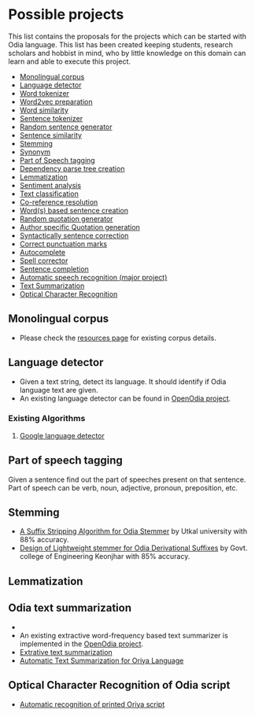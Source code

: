 # Possible projects

This list contains the proposals for the projects which can be started with Odia language. This list has been created keeping students, research scholars and hobbist in mind, who by little knowledge on this domain can learn and able to execute this project.

- [Monolingual corpus](#monolingual-corpus)
- [Language detector](#lang-detector)
- [Word tokenizer](#word-tokenizer)
- [Word2vec preparation](#word2vec)
- [Word similarity](#word-similarity)
- [Sentence tokenizer](#sent-tokenizer)
- [Random sentence generator](#sentence-generator)
- [Sentence similarity](#sentence-similarity)
- [Stemming](#stemming)
- [Synonym](#synonym)
- [Part of Speech tagging](#pos-tag)
- [Dependency parse tree creation](#dep-parse-tree)
- [Lemmatization](#lemmatization)
- [Sentiment analysis](#sentiment-analysis)
- [Text classification](#text-classification)
- [Co-reference resolution](#coref-resolution)
- [Word(s) based sentence creation](#word-based-sentence-generator)
- [Random quotation generator](#quote-generator)
- [Author specific Quotation generation](#auth-quote-generator)
- [Syntactically sentence correction](#sentence-correction)
- [Correct punctuation marks](#punct-correction)
- [Autocomplete](#autocomplete)
- [Spell corrector](#spell-corrector)
- [Sentence completion](#sentence-completion)
- [Automatic speech recognition (major project)](#speech-recognition)
- [Text Summarization](#text-summarization)
- [Optical Character Recognition](#ocr)

## <a name="monolingual-corpus"></a> Monolingual corpus

- Please check the [resources page](/resources/text/#monolingual-corpus) for existing corpus details.

## <a name="lang-detector"></a> Language detector

- Given a text string, detect its language. It should identify if Odia language text are given.
- An existing language detector can be found in [OpenOdia project](https://openodia.soumendrak.com/#detect-odia-language).

### Existing Algorithms

1. [Google language detector](https://github.com/CLD2Owners/cld2)

## <a name="pos-tag"></a> Part of speech tagging

Given a sentence find out the part of speeches present on that sentence.  
Part of speech can be verb, noun, adjective, pronoun, preposition, etc.

## <a name="stemming"></a> Stemming
- [A Suffix Stripping Algorithm for Odia Stemmer](https://docplayer.net/55951889-A-suffix-stripping-algorithm-for-odia-stemmer.html) by Utkal university with 88% accuracy.
- [Design of Lightweight stemmer for Odia Derivational Suffixes](https://ijarcce.com/wp-content/uploads/2012/03/IJARCCE2I-A-Excellent-DESIGN.pdf) by Govt. college of Engineering Keonjhar with 85% accuracy.

## <a name="lemmatization"></a> Lemmatization

## <a name="text-summarization"></a>Odia text summarization
- 
- An existing extractive word-frequency based text summarizer is implemented in the [OpenOdia project](https://openodia.soumendrak.com/#automatic-extractive-text-summarization).  
- [Extrative text summarization](https://research.ijais.org/volume1/number3/ijais12-450135.pdf)
- [Automatic Text Summarization for Oriya Language](https://www.ijcaonline.org/research/volume132/number1/biswas-2015-ijca-907258.pdf)

## <a name="ocr"></a> Optical Character Recognition of Odia script

- [Automatic recognition of printed Oriya script](https://www.ias.ac.in/article/fulltext/sadh/027/01/0023-0034)
